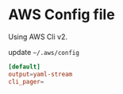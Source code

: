 # AWS Config file

Using AWS Cli v2.

update `~/.aws/config`

```toml
[default]
output=yaml-stream
cli_pager=
```
